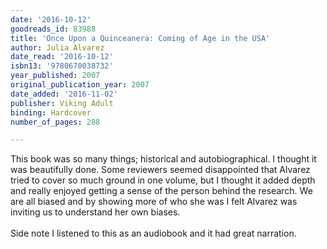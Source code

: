 ```yaml
---
date: '2016-10-12'
goodreads_id: 83988
title: 'Once Upon a Quinceanera: Coming of Age in the USA'
author: Julia Alvarez
date_read: '2016-10-12'
isbn13: '9780670038732'
year_published: 2007
original_publication_year: 2007
date_added: '2016-11-02'
publisher: Viking Adult
binding: Hardcover
number_of_pages: 288

---
```

This book was so many things; historical and autobiographical. I thought it was beautifully done. Some reviewers seemed disappointed that Alvarez tried to cover so much ground in one volume, but I thought it added depth and really enjoyed getting a sense of the person behind the research. We are all biased and by showing more of who she was I felt Alvarez was inviting us to understand her own biases.<br/><br/>Side note I listened to this as an audiobook and it had great narration.
